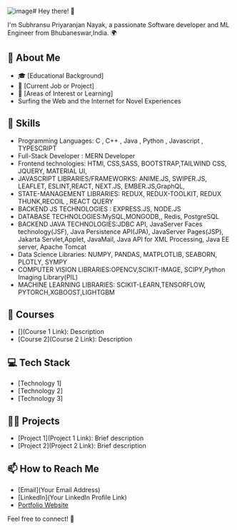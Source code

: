 ![image](https://github.com/NayakSubhransu/NayakSubhransu/assets/139241744/2924dbb9-6950-4b59-a287-15899c3d6b9d)# Hey there! 👋

I'm Subhransu Priyaranjan Nayak, a passionate Software developer and ML Engineer from Bhubaneswar,India. 🌍

## 🧐 About Me

- 🎓 [Educational Background]
- 💼 [Current Job or Project]
- 🌱 [Areas of Interest or Learning]
-   Surfing the Web and the Internet for Novel Experiences

## 🔧 Skills

- Programming Languages: C , C++ , Java , Python , Javascript , TYPESCRIPT
- Full-Stack Developer : MERN Developer
- Frontend technologies: HTMl, CSS,SASS, BOOTSTRAP,TAILWIND CSS, JQUERY, MATERIAL UI, 
- JAVASCRIPT LIBRARIES/FRAMEWORKS: ANIME.JS, SWIPER.JS, LEAFLET, ESLINT,REACT, NEXT.JS, EMBER.JS,GraphQL,
- STATE-MANAGEMENT LIBRARIES: REDUX, REDUX-TOOLKIT, REDUX THUNK,RECOIL , REACT QUERY
- BACKEND JS TECHNOLOGIES : EXPRESS.JS, NODE.JS
- DATABASE TECHNOLOGIES:MySQL,MONGODB,, Redis, PostgreSQL
- BACKEND JAVA TECHNOLOGIES:JDBC API, JavaServer Faces technology(JSF), Java Persistence API(JPA), JavaServer Pages(JSP), Jakarta Servlet,Applet, JavaMail, Java API for XML Processing, Java EE server, Apache Tomcat
- Data Science Libraries: NUMPY, PANDAS, MATPLOTLIB, SEABORN, PLOTLY, SYMPY
- COMPUTER VISION LIBRARIES:OPENCV,SCIKIT-IMAGE, SCIPY,Python Imaging Library(PIL)
- MACHINE LEARNING LIBRARIES: SCIKIT-LEARN,TENSORFLOW, PYTORCH,XGBOOST,LIGHTGBM
  
## 🎯 Courses

- [](Course 1 Link): Description
- [Course 2](Course 2 Link): Description

## 💻 Tech Stack

- [Technology 1]
- [Technology 2]
- [Technology 3]

## 👨‍💻 Projects

- [Project 1](Project 1 Link): Brief description
- [Project 2](Project 2 Link): Brief description

## 📫 How to Reach Me

- [Email](Your Email Address)
- [LinkedIn](Your LinkedIn Profile Link)
- [Portfolio Website]()

Feel free to connect! 🚀

<!---
NayakSubhransu/NayakSubhransu is a ✨ special ✨ repository because its `README.md` (this file) appears on your GitHub profile.
You can click the Preview link to take a look at your changes.
--->
